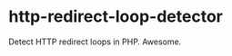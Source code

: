 http-redirect-loop-detector
===========================

Detect HTTP redirect loops in PHP. Awesome.
